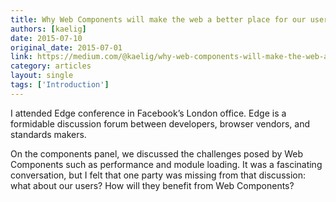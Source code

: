 ```yaml
---
title: Why Web Components will make the web a better place for our users
authors: [kaelig]
date: 2015-07-10
original_date: 2015-07-01
link: https://medium.com/@kaelig/why-web-components-will-make-the-web-a-better-place-for-our-users-38dc3154fc1dpolymer-1-0/
category: articles
layout: single
tags: ['Introduction']
---
```


I attended Edge conference in Facebook’s London office. Edge is a formidable discussion forum between developers, browser vendors, and standards makers.

On the components panel, we discussed the challenges posed by Web Components such as performance and module loading. It was a fascinating conversation, but I felt that one party was missing from that discussion: what about our users? How will they benefit from Web Components?

<!-- Excerpt -->